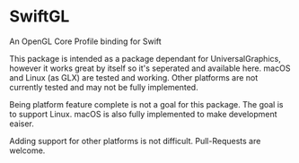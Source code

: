 # SwiftGL
An OpenGL Core Profile binding for Swift

This package is intended as a package dependant for UniversalGraphics, however it works great by itself so it's seperated and available here.
macOS and Linux (as GLX) are tested and working. Other platforms are not currently tested and may not be fully implemented.

Being platform feature complete is not a goal for this package. The goal is to support Linux. macOS is also fully implemented to make development eaiser.

Adding support for other platforms is not difficult. Pull-Requests are welcome.
